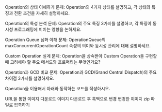 Operation의 상태 이해하기
문제: Operation의 4가지 상태를 설명하고, 각 상태의 특징과 전환 조건을 자세히 설명하세요.

Operation의 특성 분석
문제: Operation의 주요 특징 3가지를 설명하고, 각 특징이 동시성 프로그래밍에 미치는 영향을 논하세요.

Operation Queue 심화 이해
문제: OperationQueue의 maxConcurrentOperationCount 속성의 의미와 동시성 관리에 대해 설명하세요.

Custom Operation 설계
문제: Operation을 상속받아 Custom Operation을 구현할 때 고려해야 할 주요 메서드와 프로퍼티는 무엇인가요?

Operation과 GCD 비교
문제: Operation과 GCD(Grand Central Dispatch)의 주요 차이점 3가지를 설명하세요.

Operation을 이용해서 아래와 동작하는 코드를 작성하시오.

URL을 통한 이미지 다운로드
이미지 다운로드 후 흑백으로 변경
변경한 이미지 zip 파일로 압축하기